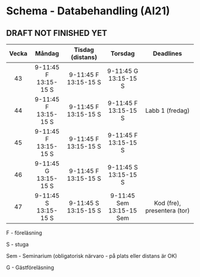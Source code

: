 # Schema - Databehandling (AI21)

## DRAFT NOT FINISHED YET


| Vecka |          Måndag           |     Tisdag (distans)      |            Torsdag            |          Deadlines          |
| :---: | :-----------------------: | :-----------------------: | :---------------------------: | :-------------------------: |
|  43   | 9-11:45 F <br> 13:15-15 S | 9-11:45 F <br> 13:15-15 S |   9-11:45 G <br> 13:15-15 S   |                             |
|  44   | 9-11:45 F <br> 13:15-15 S | 9-11:45 F <br> 13:15-15 S |   9-11:45 F <br> 13:15-15 S   |       Labb 1 (fredag)       |
|  45   | 9-11:45 F <br> 13:15-15 S | 9-11:45 F <br> 13:15-15 S |   9-11:45 F <br> 13:15-15 S   |                             |
|  46   | 9-11:45 G <br> 13:15-15 S | 9-11:45 F <br> 13:15-15 S |   9-11:45 S <br> 13:15-15 S   |                             |
|  47   | 9-11:45 S <br> 13:15-15 S | 9-11:45 S <br> 13:15-15 S | 9-11:45 Sem <br> 13:15-15 Sem | Kod (fre), presentera (tor) |

F - föreläsning

S - stuga

Sem - Seminarium (obligatorisk närvaro - på plats eller distans är OK)

G - Gästföreläsning
